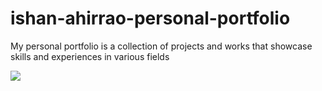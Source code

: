 # ishan-ahirrao-personal-portfolio
My personal portfolio is a collection of projects and works that showcase skills and experiences in various fields

<img src='https://www.linkedin.com/in/ishan-ahirrao/details/projects/1895572537/multiple-media-viewer?profileId=ACoAAD-hq_sBqDsgzBmkSsZRBnj0pYpIw8AaJyc&treasuryMediaId=1717735009224&type=IMAGE&lipi=urn%3Ali%3Apage%3Ad_flagship3_profile_view_base_media_list_details_modal%3BjoIGDiayQs%2BdVbYGSL8A0Q%3D%3D'>
